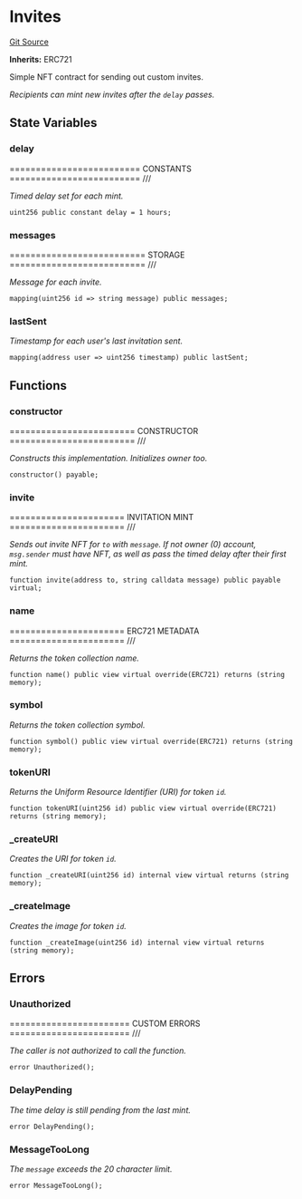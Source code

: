 # Invites
[Git Source](https://github.com/NaniDAO/accounts/blob/ce662883d04645306a7e3363a72f54ee359035a3/src/governance/Invites.sol)

**Inherits:**
ERC721

Simple NFT contract for sending out custom invites.

*Recipients can mint new invites after the `delay` passes.*


## State Variables
### delay
========================= CONSTANTS ========================= ///

*Timed delay set for each mint.*


```solidity
uint256 public constant delay = 1 hours;
```


### messages
========================== STORAGE ========================== ///

*Message for each invite.*


```solidity
mapping(uint256 id => string message) public messages;
```


### lastSent
*Timestamp for each user's last invitation sent.*


```solidity
mapping(address user => uint256 timestamp) public lastSent;
```


## Functions
### constructor

======================== CONSTRUCTOR ======================== ///

*Constructs
this implementation.
Initializes owner too.*


```solidity
constructor() payable;
```

### invite

====================== INVITATION MINT ====================== ///

*Sends out invite NFT for `to` with `message`.
If not owner (0) account, `msg.sender` must have NFT,
as well as pass the timed delay after their first mint.*


```solidity
function invite(address to, string calldata message) public payable virtual;
```

### name

====================== ERC721 METADATA ====================== ///

*Returns the token collection name.*


```solidity
function name() public view virtual override(ERC721) returns (string memory);
```

### symbol

*Returns the token collection symbol.*


```solidity
function symbol() public view virtual override(ERC721) returns (string memory);
```

### tokenURI

*Returns the Uniform Resource Identifier (URI) for token `id`.*


```solidity
function tokenURI(uint256 id) public view virtual override(ERC721) returns (string memory);
```

### _createURI

*Creates the URI for token `id`.*


```solidity
function _createURI(uint256 id) internal view virtual returns (string memory);
```

### _createImage

*Creates the image for token `id`.*


```solidity
function _createImage(uint256 id) internal view virtual returns (string memory);
```

## Errors
### Unauthorized
======================= CUSTOM ERRORS ======================= ///

*The caller is not authorized to call the function.*


```solidity
error Unauthorized();
```

### DelayPending
*The time delay is still pending from the last mint.*


```solidity
error DelayPending();
```

### MessageTooLong
*The `message` exceeds the 20 character limit.*


```solidity
error MessageTooLong();
```

